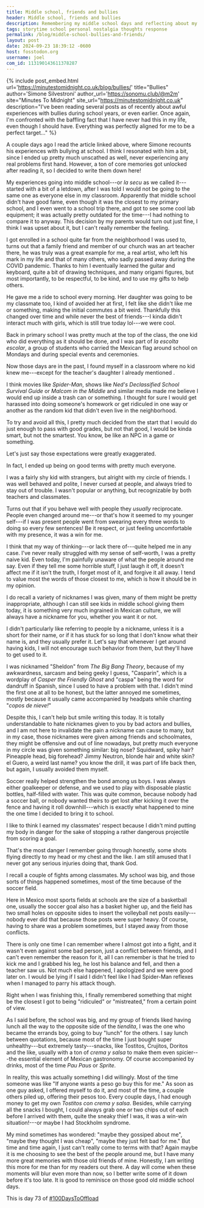 ```yaml
---
title: Middle school, friends and bullies
header: Middle school, friends and bullies
description: Remembering my middle school days and reflecting about my non-experience with bullying.
tags: storytime school personal nostalgia thoughts response
permalink: /blog/middle-school-bullies-and-friends/
layout: post
date: 2024-09-23 18:39:12 -0600
host: fosstodon.org
username: joel
com_id: 113190143611378287
---
```


{% include post_embed.html
url='https://minutestomidnight.co.uk/blog/bullies/'
title="Bullies" 
author='Simone Silvestroni'
author_url='https://sonomu.club/@m2m' 
site="Minutes To Midnight" 
site_url="https://minutestomidnight.co.uk" 
description="I've been reading several posts as of recently about awful experiences with bullies during school years, or even earlier. Once again, I'm confronted with the baffling fact that I have never had this in my life, even though I should have. Everything was perfectly aligned for me to be a perfect target..."
%}

A couple days ago I read the article linked above, where Simone recounts his experiences with bullying at school. I think I resonated with him a bit, since I ended up pretty much unscathed as well, never experiencing any real problems first hand. However, a ton of core memories got unlocked after reading it, so I decided to write them down here!

My experiences going into middle school---or *la secu* as we called it---started with a bit of a letdown, after I was told I would not be going to the same one as everyone else in my classroom. Apparently that middle school didn't have good fame, even though it was the closest to my primary school, and I even went to a school trip there, and got to see some cool lab equipment; it was actually pretty outdated for the time---I had nothing to compare it to anyway. This decision by my parents would turn out just fine, I think I was upset about it, but I can't really remember the feeling.

I got enrolled in a school quite far from the neighborhood I was used to, turns out that a family friend and member of our church was an art teacher there, he was truly was a great example for me, a real artist, who left his mark in my life and that of many others, who sadly passed away during the COVID pandemic. Thanks to him I eventually learned the guitar and keyboard, quite a bit of drawing techniques, and many origami figures, but most importantly, to be respectful, to be kind, and to use my gifts to help others.



He gave me a ride to school every morning. Her daughter was going to be my classmate too, I kind of avoided her at first, I felt like she didn't like me or something, making the initial commutes a bit weird. Thankfully this changed over time and while never the best of friends---I kinda didn't interact much with girls, which is still true today lol---we were cool.

Back in primary school I was pretty much at the top of the class, the one kid who did everything as it should be done, and I was part of *la escolta escolar*, a group of students who carried the Mexican flag around school on Mondays and during special events and ceremonies.

Now those days are in the past, I found myself in a classroom where no kid knew me---except for the teacher's daughter I already mentioned . 

I think movies like _Spider-Man_, shows like _Ned's Declassified School Survival Guide_ or _Malcom in the Middle_ and similar media made me believe I would end up inside a trash can or something. I thought for sure I would get harassed into doing someone's homework or get ridiculed in one way or another as the random kid that didn't even live in the neighborhood. 

To try and avoid all this, I pretty much decided from the start that I would do just enough to pass with good grades, but not that good, I would be kinda smart, but not the smartest. You know, be like an NPC in a game or something.

Let's just say those expectations were greatly exaggerated.

In fact, I ended up being on good terms with pretty much everyone.

I was a fairly shy kid with strangers, but alright with my circle of friends. I was well behaved and polite, I never cursed at people, and always tried to stay out of trouble. I wasn't popular or anything, but recognizable by both teachers and classmates.

Turns out that if you behave well with people they *usually* reciprocate. People even changed around me---or that's how it seemed to my younger self---if I was present people went from swearing every three words to doing so every few sentences! Be it respect, or just feeling uncomfortable with my presence, it was a win for me.

I think that my way of thinking---or lack there of---quite helped me in any case. I've never really struggled with my sense of self-worth, I was a pretty naive kid. Even today, I'm painfully unaware of what the people around me say. Even if they tell me some horrible stuff, I just laugh it off, it doesn't affect me if it isn't the truth, I forget most of it, and forgive it all away. I tend to value most the words of those closest to me, which is how it should be in my opinion.

I do recall a variety of nicknames I was given, many of them might be pretty inappropriate, although I can still see kids in middle school giving them today, it is something very much ingrained in Mexican culture, we will always have a nickname for you, whether you want it or not.

I didn't particularly like referring to people by a nickname, unless it is a short for their name, or if it has stuck for so long that I don't know what their name is, and they usually prefer it. Let's say that whenever I get around having kids, I will not encourage such behavior from them, but they'll have to get used to it.

I was nicknamed "Sheldon" from *The Big Bang Theory*, because of my awkwardness, sarcasm and being geeky I guess, "Casparin",  which is a wordplay of *Casper the Friendly Ghost* and "caspa" being the word for dandruff in Spanish, since I used to have a problem with that. I didn't mind the first one at all to be honest, but the latter annoyed me sometimes, mostly because it usually came accompanied by headpats while chanting "*copos de nieve!*"

Despite this, I can't help but smile writing this today. It is totally understandable to hate nicknames given to you by bad actors and bullies, and I am not here to invalidate the pain a nickname can cause to many, but in my case, those nicknames were given among friends and schoolmates, they might be offensive and out of line nowadays, but pretty much everyone in my circle was given something similar: big nose? Squidward, spiky hair? Pineapple head, big forehead? Jimmy Neutron, blonde hair and white skin? el Guero, a weird last name? you know the drill, it was part of life back then, but again, I usually avoided them myself.

Soccer really helped strengthen the bond among us boys. I was always either goalkeeper or defense, and we used to play with disposable plastic bottles, half-filled with water. This was quite common, because nobody had a soccer ball, or nobody wanted theirs to get lost after kicking it over the fence and having it roll downhill---which is exactly what happened to mine the one time I decided to bring it to school.

I like to think I earned my classmates' respect because I didn't mind putting my body in danger for the sake of stopping a rather dangerous projectile from scoring a goal.

That's the most danger I remember going through honestly, some shots flying directly to my head or my chest and the like. I am still amused that I never got any serious injuries doing that, thank God.

I recall a couple of fights among classmates. My school was big, and those sorts of things happened sometimes, most of the time because of the soccer field.

Here in Mexico most sports fields at schools are the size of a basketball one, usually the soccer goal also has a basket higher up, and the field has two small holes on opposite sides to insert the volleyball net posts easily---nobody ever did that because those posts were super heavy. Of course, having to share was a problem sometimes, but I stayed away from those conflicts.

There is only one time I can remember where I almost got into a fight, and it wasn't even against some bad person, just a conflict between friends, and I can't even remember the reason for it, all I can remember is that he tried to kick me and I grabbed his leg, he lost his balance and fell, and then a teacher saw us. Not much else happened, I apologized and we were good later on. I would be lying if I said I didn't feel like I had Spider-Man reflexes when I managed to parry his attack though.

Right when I was finishing this, I finally remembered something that might be the closest I got to being "ridiculed" or "mistreated," from a certain point of view. 

As I said before, the school was big, and my group of friends liked having lunch all the way to the opposite side of the *tiendita*, I was the one who became the errands boy, going to buy "lunch" for the others. I say lunch between quotations, because most of the time I just bought super unhealthy---but extremely tasty---snacks, like Tostitos, Crujitos, Doritos and the like, usually with a ton of *crema y salsa* to make them even spicier---the essential element of Mexican gastronomy. Of course accompanied by drinks, most of the time *Pau Paus* or *Sprite*.

In reality, this was actually something I did willingly. Most of the time someone was like "If anyone wants a peso go buy this for me." As soon as one guy asked, I offered myself to do it, and most of the time, a couple others piled up, offering their pesos too. Every couple days, I had enough money to get my own *Tostitos con crema y salsa*. Besides, while carrying all the snacks I bought, I could always grab one or two chips out of each before I arrived with them, quite the sneaky thief I was, it was a win-win situation!---or maybe I had Stockholm syndrome.

My mind sometimes has wondered: "maybe they gossiped about me", "maybe they thought I was cheap", "maybe they just felt bad for me." But time and time again, I just can't really come to terms with that? Again maybe it is me choosing to see the best of the people around me, but I have many more great memories with those old friends of mine. Honestly, I am writing this more for me than for my readers out there. A day will come when these moments will blur even more than now, so I better write some of it down before it's too late. It is good to reminisce on those good old middle school days.

This is day 73 of [#100DaysToOffload](https://100daystooffload.com)
